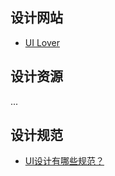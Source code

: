 ## 设计网站
- [UI Lover](http://uilover.com/)

## 设计资源
...

## 设计规范
- [UI设计有哪些规范？](http://www.woshipm.com/ucd/368760.html)
